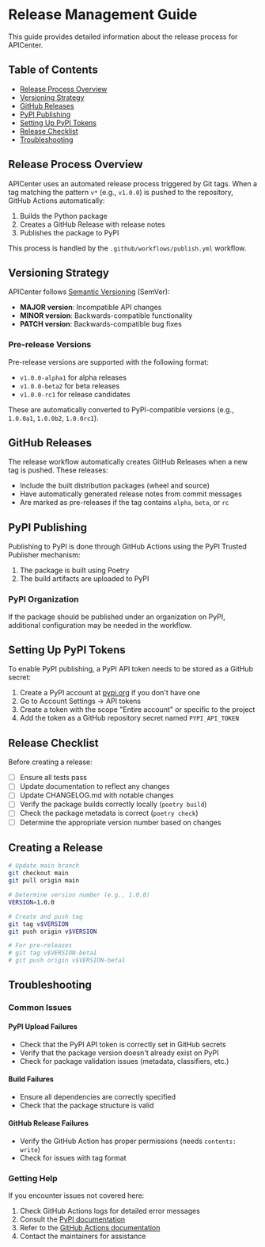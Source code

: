 # Release Management Guide

This guide provides detailed information about the release process for APICenter.

## Table of Contents

- [Release Process Overview](#release-process-overview)
- [Versioning Strategy](#versioning-strategy)
- [GitHub Releases](#github-releases)
- [PyPI Publishing](#pypi-publishing)
- [Setting Up PyPI Tokens](#setting-up-pypi-tokens)
- [Release Checklist](#release-checklist)
- [Troubleshooting](#troubleshooting)

## Release Process Overview

APICenter uses an automated release process triggered by Git tags. When a tag matching the pattern `v*` (e.g., `v1.0.0`) is pushed to the repository, GitHub Actions automatically:

1. Builds the Python package
2. Creates a GitHub Release with release notes
3. Publishes the package to PyPI

This process is handled by the `.github/workflows/publish.yml` workflow.

## Versioning Strategy

APICenter follows [Semantic Versioning](https://semver.org/) (SemVer):

- **MAJOR version**: Incompatible API changes
- **MINOR version**: Backwards-compatible functionality
- **PATCH version**: Backwards-compatible bug fixes

### Pre-release Versions

Pre-release versions are supported with the following format:
- `v1.0.0-alpha1` for alpha releases
- `v1.0.0-beta2` for beta releases
- `v1.0.0-rc1` for release candidates

These are automatically converted to PyPI-compatible versions (e.g., `1.0.0a1`, `1.0.0b2`, `1.0.0rc1`).

## GitHub Releases

The release workflow automatically creates GitHub Releases when a new tag is pushed. These releases:

- Include the built distribution packages (wheel and source)
- Have automatically generated release notes from commit messages
- Are marked as pre-releases if the tag contains `alpha`, `beta`, or `rc`

## PyPI Publishing

Publishing to PyPI is done through GitHub Actions using the PyPI Trusted Publisher mechanism:

1. The package is built using Poetry
2. The build artifacts are uploaded to PyPI

### PyPI Organization

If the package should be published under an organization on PyPI, additional configuration may be needed in the workflow.

## Setting Up PyPI Tokens

To enable PyPI publishing, a PyPI API token needs to be stored as a GitHub secret:

1. Create a PyPI account at [pypi.org](https://pypi.org/) if you don't have one
2. Go to Account Settings → API tokens
3. Create a token with the scope "Entire account" or specific to the project
4. Add the token as a GitHub repository secret named `PYPI_API_TOKEN`

## Release Checklist

Before creating a release:

- [ ] Ensure all tests pass
- [ ] Update documentation to reflect any changes
- [ ] Update CHANGELOG.md with notable changes
- [ ] Verify the package builds correctly locally (`poetry build`)
- [ ] Check the package metadata is correct (`poetry check`)
- [ ] Determine the appropriate version number based on changes

## Creating a Release

```bash
# Update main branch
git checkout main
git pull origin main

# Determine version number (e.g., 1.0.0)
VERSION=1.0.0

# Create and push tag
git tag v$VERSION
git push origin v$VERSION

# For pre-releases
# git tag v$VERSION-beta1
# git push origin v$VERSION-beta1
```

## Troubleshooting

### Common Issues

#### PyPI Upload Failures
- Check that the PyPI API token is correctly set in GitHub secrets
- Verify that the package version doesn't already exist on PyPI
- Check for package validation issues (metadata, classifiers, etc.)

#### Build Failures
- Ensure all dependencies are correctly specified
- Check that the package structure is valid

#### GitHub Release Failures
- Verify the GitHub Action has proper permissions (needs `contents: write`)
- Check for issues with tag format

### Getting Help

If you encounter issues not covered here:
1. Check GitHub Actions logs for detailed error messages
2. Consult the [PyPI documentation](https://packaging.python.org/en/latest/)
3. Refer to the [GitHub Actions documentation](https://docs.github.com/en/actions)
4. Contact the maintainers for assistance 